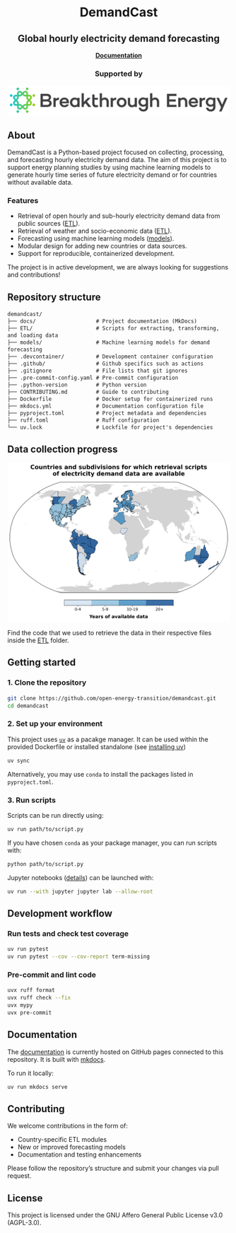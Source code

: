 <h1 align="center">DemandCast</h1>

<h2 align="center">
    Global hourly electricity demand forecasting
</h2>

<p align="center">
    <a href="https://open-energy-transition.github.io/demandcast/">
        <b>Documentation</b>
    </a>
</p>

<h3 align="center">
    <b>Supported by</b>
</h3>

<p align="center">
    <a href="https://www.breakthroughenergy.org/">
        <img src="docs/BE_logo.png" alt="Breakthrough Energy Logo" width="512"/>
    </a>
</p>

## About

DemandCast is a Python-based project focused on collecting, processing, and forecasting hourly electricity demand data. The aim of this project is to support energy planning studies by using machine learning models to generate hourly time series of future electricity demand or for countries without available data.

### Features

- Retrieval of open hourly and sub-hourly electricity demand data from public sources ([ETL](https://github.com/open-energy-transition/demandcast/tree/main/ETL)).
- Retrieval of weather and socio-economic data ([ETL](https://github.com/open-energy-transition/demandcast/tree/main/ETL)).
- Forecasting using machine learning models ([models](https://github.com/open-energy-transition/demandcast/tree/main/models/)).
- Modular design for adding new countries or data sources.
- Support for reproducible, containerized development.

The project is in active development, we are always looking for suggestions and contributions!

## Repository structure

```
demandcast/
├── docs/                   # Project documentation (MkDocs)
├── ETL/                    # Scripts for extracting, transforming, and loading data
├── models/                 # Machine learning models for demand forecasting
├── .devcontainer/          # Development container configuration
├── .github/                # Github specifics such as actions
├── .gitignore              # File lists that git ignores
├── .pre-commit-config.yaml # Pre-commit configuration
├── .python-version         # Python version
├── CONTRIBUTING.md         # Guide to contributing
├── Dockerfile              # Docker setup for containerized runs
├── mkdocs.yml              # Documentation configuration file
├── pyproject.toml          # Project metadata and dependencies
├── ruff.toml               # Ruff configuration
└── uv.lock                 # Lockfile for project's dependencies
```

## Data collection progress

<picture>
  <source media="(prefers-color-scheme: dark)" srcset="ETL/figures/available_entities_dark_mode.png">
  <source media="(prefers-color-scheme: light)" srcset="ETL/figures/available_entities_light_mode.png">
  <img alt="Countries and subdivisions for which retrieval scripts of electricity demand data are available" src="ETL/figures/available_entities.png">
</picture>

Find the code that we used to retrieve the data in their respective files inside the [ETL](https://github.com/open-energy-transition/demandcast/tree/main/ETL) folder.

## Getting started

### 1. Clone the repository

```bash
git clone https://github.com/open-energy-transition/demandcast.git
cd demandcast
```

### 2. Set up your environment

This project uses [`uv`](https://github.com/astral-sh/uv) as a pacakge manager. It can be used within the provided Dockerfile or installed standalone (see [installing uv](https://docs.astral.sh/uv/getting-started/installation/))

```bash
uv sync
```

Alternatively, you may use `conda` to install the packages listed in `pyproject.toml`.

### 3. Run scripts

Scripts can be run directly using:

```bash
uv run path/to/script.py
```

If you have chosen `conda` as your package manager, you can run scripts with:

```bash
python path/to/script.py
```

Jupyter notebooks ([details](https://docs.astral.sh/uv/guides/integration/jupyter/#using-jupyter-within-a-project)) can be launched with:

```bash
uv run --with jupyter jupyter lab --allow-root
```

## Development workflow

### Run tests and check test coverage

```bash
uv run pytest
uv run pytest --cov --cov-report term-missing
```

### Pre-commit and lint code

```bash
uvx ruff format
uvx ruff check --fix
uvx mypy
uvx pre-commit
```

## Documentation

The [documentation](https://open-energy-transition.github.io/demandcast/) is currently hosted on GitHub pages connected to this repository. It is built with [mkdocs](https://github.com/squidfunk/mkdocs-material).

To run it locally:

```bash
uv run mkdocs serve
```

## Contributing

We welcome contributions in the form of:

- Country-specific ETL modules
- New or improved forecasting models
- Documentation and testing enhancements

Please follow the repository’s structure and submit your changes via pull request.

## License

This project is licensed under the GNU Affero General Public License v3.0 (AGPL-3.0).
